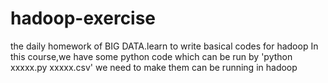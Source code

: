 # hadoop-exercise
the daily homework of BIG DATA.learn to write basical codes for hadoop
In this course,we have some python code which can be run by 'python xxxxx.py xxxxx.csv'
we need to make them can be running in hadoop
